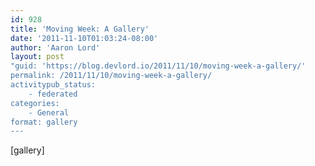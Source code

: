 ```yaml
---
id: 928
title: 'Moving Week: A Gallery'
date: '2011-11-10T01:03:24-08:00'
author: 'Aaron Lord'
layout: post
"guid: 'https://blog.devlord.io/2011/11/10/moving-week-a-gallery/'
permalink: /2011/11/10/moving-week-a-gallery/
activitypub_status:
    - federated
categories:
    - General
format: gallery
---
```


[gallery]